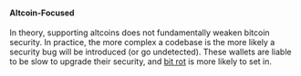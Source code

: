 #### Altcoin-Focused
In theory, supporting altcoins does not fundamentally weaken bitcoin security.
In practice, the more complex a codebase is the more likely a security bug will be introduced (or go undetected).
These wallets are liable to be slow to upgrade their security, and [bit rot](https://en.wikipedia.org/wiki/Software_rot) is more likely to set in.

